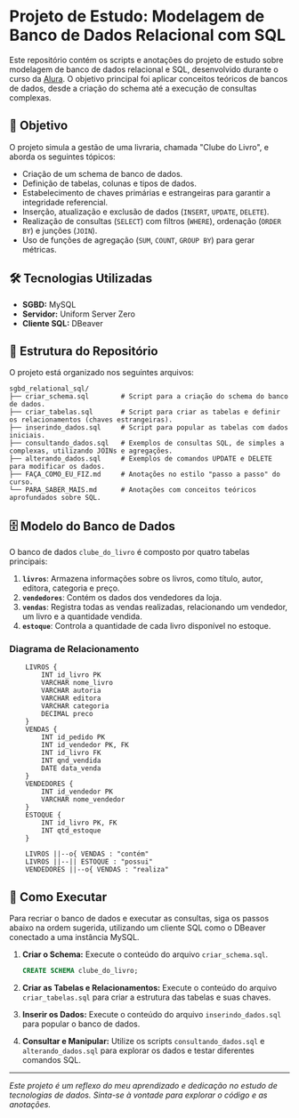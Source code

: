 # Projeto de Estudo: Modelagem de Banco de Dados Relacional com SQL

Este repositório contém os scripts e anotações do projeto de estudo sobre modelagem de banco de dados relacional e SQL, desenvolvido durante o curso da [Alura](https://www.alura.com.br/). O objetivo principal foi aplicar conceitos teóricos de bancos de dados, desde a criação do schema até a execução de consultas complexas.

## 🎯 Objetivo

O projeto simula a gestão de uma livraria, chamada "Clube do Livro", e aborda os seguintes tópicos:

- Criação de um schema de banco de dados.
- Definição de tabelas, colunas e tipos de dados.
- Estabelecimento de chaves primárias e estrangeiras para garantir a integridade referencial.
- Inserção, atualização e exclusão de dados (`INSERT`, `UPDATE`, `DELETE`).
- Realização de consultas (`SELECT`) com filtros (`WHERE`), ordenação (`ORDER BY`) e junções (`JOIN`).
- Uso de funções de agregação (`SUM`, `COUNT`, `GROUP BY`) para gerar métricas.

## 🛠️ Tecnologias Utilizadas

- **SGBD:** MySQL
- **Servidor:** Uniform Server Zero
- **Cliente SQL:** DBeaver

## 📂 Estrutura do Repositório

O projeto está organizado nos seguintes arquivos:

```
sgbd_relational_sql/
├── criar_schema.sql        # Script para a criação do schema do banco de dados.
├── criar_tabelas.sql       # Script para criar as tabelas e definir os relacionamentos (chaves estrangeiras).
├── inserindo_dados.sql     # Script para popular as tabelas com dados iniciais.
├── consultando_dados.sql   # Exemplos de consultas SQL, de simples a complexas, utilizando JOINs e agregações.
├── alterando_dados.sql     # Exemplos de comandos UPDATE e DELETE para modificar os dados.
├── FAÇA_COMO_EU_FIZ.md     # Anotações no estilo "passo a passo" do curso.
└── PARA_SABER_MAIS.md      # Anotações com conceitos teóricos aprofundados sobre SQL.
```

## 🗄️ Modelo do Banco de Dados

O banco de dados `clube_do_livro` é composto por quatro tabelas principais:

1.  **`livros`**: Armazena informações sobre os livros, como título, autor, editora, categoria e preço.
2.  **`vendedores`**: Contém os dados dos vendedores da loja.
3.  **`vendas`**: Registra todas as vendas realizadas, relacionando um vendedor, um livro e a quantidade vendida.
4.  **`estoque`**: Controla a quantidade de cada livro disponível no estoque.

### Diagrama de Relacionamento

```mermaiderDiagram
    LIVROS {
        INT id_livro PK
        VARCHAR nome_livro
        VARCHAR autoria
        VARCHAR editora
        VARCHAR categoria
        DECIMAL preco
    }
    VENDAS {
        INT id_pedido PK
        INT id_vendedor PK, FK
        INT id_livro FK
        INT qnd_vendida
        DATE data_venda
    }
    VENDEDORES {
        INT id_vendedor PK
        VARCHAR nome_vendedor
    }
    ESTOQUE {
        INT id_livro PK, FK
        INT qtd_estoque
    }

    LIVROS ||--o{ VENDAS : "contém"
    LIVROS ||--|| ESTOQUE : "possui"
    VENDEDORES ||--o{ VENDAS : "realiza"
```

## 🚀 Como Executar

Para recriar o banco de dados e executar as consultas, siga os passos abaixo na ordem sugerida, utilizando um cliente SQL como o DBeaver conectado a uma instância MySQL.

1.  **Criar o Schema:**
    Execute o conteúdo do arquivo `criar_schema.sql`.
    ```sql
    CREATE SCHEMA clube_do_livro;
    ```

2.  **Criar as Tabelas e Relacionamentos:**
    Execute o conteúdo do arquivo `criar_tabelas.sql` para criar a estrutura das tabelas e suas chaves.

3.  **Inserir os Dados:**
    Execute o conteúdo do arquivo `inserindo_dados.sql` para popular o banco de dados.

4.  **Consultar e Manipular:**
    Utilize os scripts `consultando_dados.sql` e `alterando_dados.sql` para explorar os dados e testar diferentes comandos SQL.

---
*Este projeto é um reflexo do meu aprendizado e dedicação no estudo de tecnologias de dados. Sinta-se à vontade para explorar o código e as anotações.*

